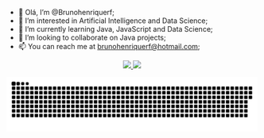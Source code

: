- 👋 Olá, I’m @Brunohenriquerf;
- 👀 I’m interested in Artificial Intelligence and Data Science;
- 🌱 I’m currently learning Java, JavaScript and Data Science;
- 💞️ I’m looking to collaborate on Java projects;
- 📫 You can reach me at brunohenriquerf@hotmail.com;

<div align="center">
  <a href="https://github.com/Brunohenriquerf">
  <img height="150em" src="https://github-readme-stats.vercel.app/api?username=Brunohenriquerf&show_icons=true&theme=dark&include_all_commits=true&count_private=true"/>
  <img height="150em" src="https://github-readme-stats.vercel.app/api/top-langs/?username=Brunohenriquerf&layout=compact&langs_count=7&theme=dark"/>
</div>

  ![Snake animation](https://github.com/Brunohenriquerf/Brunohenriquerf/blob/output/github-contribution-grid-snake.svg)
